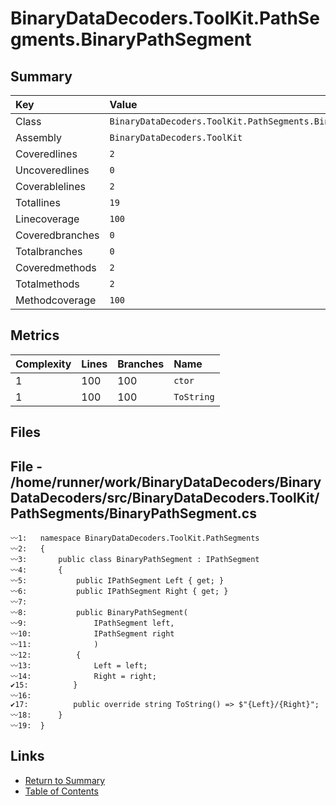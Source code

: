 ﻿# BinaryDataDecoders.ToolKit.PathSegments.BinaryPathSegment

## Summary

| Key             | Value                                                       |
| :-------------- | :---------------------------------------------------------- |
| Class           | `BinaryDataDecoders.ToolKit.PathSegments.BinaryPathSegment` |
| Assembly        | `BinaryDataDecoders.ToolKit`                                |
| Coveredlines    | `2`                                                         |
| Uncoveredlines  | `0`                                                         |
| Coverablelines  | `2`                                                         |
| Totallines      | `19`                                                        |
| Linecoverage    | `100`                                                       |
| Coveredbranches | `0`                                                         |
| Totalbranches   | `0`                                                         |
| Coveredmethods  | `2`                                                         |
| Totalmethods    | `2`                                                         |
| Methodcoverage  | `100`                                                       |

## Metrics

| Complexity | Lines | Branches | Name       |
| :--------- | :---- | :------- | :--------- |
| 1          | 100   | 100      | `ctor`     |
| 1          | 100   | 100      | `ToString` |

## Files

## File - /home/runner/work/BinaryDataDecoders/BinaryDataDecoders/src/BinaryDataDecoders.ToolKit/PathSegments/BinaryPathSegment.cs

```CSharp
〰1:   namespace BinaryDataDecoders.ToolKit.PathSegments
〰2:   {
〰3:       public class BinaryPathSegment : IPathSegment
〰4:       {
〰5:           public IPathSegment Left { get; }
〰6:           public IPathSegment Right { get; }
〰7:   
〰8:           public BinaryPathSegment(
〰9:               IPathSegment left,
〰10:              IPathSegment right
〰11:              )
〰12:          {
〰13:              Left = left;
〰14:              Right = right;
✔15:          }
〰16:  
✔17:          public override string ToString() => $"{Left}/{Right}";
〰18:      }
〰19:  }
```

## Links

* [Return to Summary](Summary.md)
* [Table of Contents](../TOC.md)

